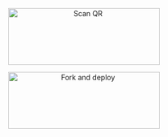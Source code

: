 <div align="center">

<a href="https://baileys-qr.herokuapp.com/api/raganork-qr"><img align="center" src="https://i.imgur.com/SYoMXG2.png" alt="Scan QR" height="112" width="300" /></a>
<br>

<a href="https://bit.ly/Sana-Mwol"><img align="center" src="https://i.imgur.com/eb2xb9u.png" alt="Fork and deploy" height="112" width="300" /></a>
   <br>
<div>

  
<div>
<br>
<br>

<div>
  
